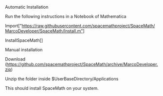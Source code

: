Automatic Installation

Run the following instructions in a Notebook of Mathematica

Import["https://raw.githubusercontent.com/spacemathproject/SpaceMath/MarcoDeveloper/SpaceMath/Install.m"]

InstallSpaceMath[]

Manual installation

Download (https://github.com/spacemathproject/SpaceMath/archive/MarcoDeveloper.zip)

Unzip the folder inside $UserBaseDirectory/Applications

This should install SpaceMath on your system.
